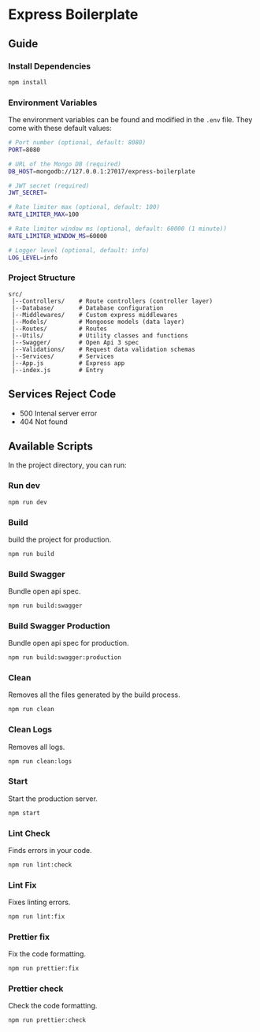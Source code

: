 # Express Boilerplate

## Guide

### Install Dependencies

```bash
npm install
```

### Environment Variables

The environment variables can be found and modified in the `.env` file. They come with these default values:

```bash
# Port number (optional, default: 8080)
PORT=8080

# URL of the Mongo DB (required)
DB_HOST=mongodb://127.0.0.1:27017/express-boilerplate

# JWT secret (required)
JWT_SECRET=

# Rate limiter max (optional, default: 100)
RATE_LIMITER_MAX=100

# Rate limiter window ms (optional, default: 60000 (1 minute))
RATE_LIMITER_WINDOW_MS=60000

# Logger level (optional, default: info)
LOG_LEVEL=info
```

### Project Structure

```
src/
 |--Controllers/    # Route controllers (controller layer)
 |--Database/       # Database configuration
 |--Middlewares/    # Custom express middlewares
 |--Models/         # Mongoose models (data layer)
 |--Routes/         # Routes
 |--Utils/          # Utility classes and functions
 |--Swagger/        # Open Api 3 spec
 |--Validations/    # Request data validation schemas
 |--Services/       # Services
 |--App.js          # Express app
 |--index.js        # Entry
```

## Services Reject Code

-   500 Intenal server error
-   404 Not found

## Available Scripts

In the project directory, you can run:

### Run dev

```bash
npm run dev
```

### Build

build the project for production.

```bash
npm run build
```

### Build Swagger

Bundle open api spec.

```bash
npm run build:swagger
```

### Build Swagger Production

Bundle open api spec for production.

```bash
npm run build:swagger:production
```

### Clean

Removes all the files generated by the build process.

```bash
npm run clean
```

### Clean Logs

Removes all logs.

```bash
npm run clean:logs
```

### Start

Start the production server.

```bash
npm start
```

### Lint Check

Finds errors in your code.

```bash
npm run lint:check
```

### Lint Fix

Fixes linting errors.

```bash
npm run lint:fix
```

### Prettier fix

Fix the code formatting.

```bash
npm run prettier:fix
```

### Prettier check

Check the code formatting.

```bash
npm run prettier:check
```
